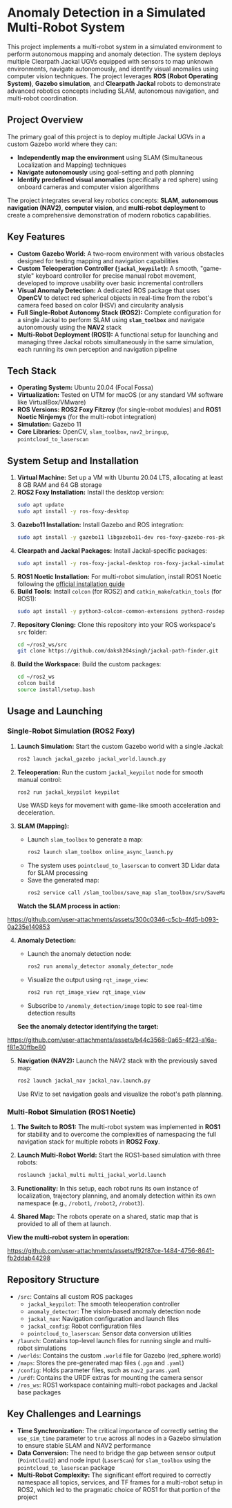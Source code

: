 # Anomaly Detection in a Simulated Multi-Robot System

This project implements a multi-robot system in a simulated environment to perform autonomous mapping and anomaly detection. The system deploys multiple Clearpath Jackal UGVs equipped with sensors to map unknown environments, navigate autonomously, and identify visual anomalies using computer vision techniques. The project leverages **ROS (Robot Operating System)**, **Gazebo simulation**, and **Clearpath Jackal** robots to demonstrate advanced robotics concepts including SLAM, autonomous navigation, and multi-robot coordination.

## Project Overview

The primary goal of this project is to deploy multiple Jackal UGVs in a custom Gazebo world where they can:

- **Independently map the environment** using SLAM (Simultaneous Localization and Mapping) techniques
- **Navigate autonomously** using goal-setting and path planning
- **Identify predefined visual anomalies** (specifically a red sphere) using onboard cameras and computer vision algorithms

The project integrates several key robotics concepts: **SLAM**, **autonomous navigation (NAV2)**, **computer vision**, and **multi-robot deployment** to create a comprehensive demonstration of modern robotics capabilities.

## Key Features

- **Custom Gazebo World:** A two-room environment with various obstacles designed for testing mapping and navigation capabilities
- **Custom Teleoperation Controller (`jackal_keypilot`):** A smooth, "game-style" keyboard controller for precise manual robot movement, developed to improve usability over basic incremental controllers
- **Visual Anomaly Detection:** A dedicated ROS package that uses **OpenCV** to detect red spherical objects in real-time from the robot's camera feed based on color (HSV) and circularity analysis
- **Full Single-Robot Autonomy Stack (ROS2):** Complete configuration for a single Jackal to perform SLAM using **`slam_toolbox`** and navigate autonomously using the **NAV2** stack
- **Multi-Robot Deployment (ROS1):** A functional setup for launching and managing three Jackal robots simultaneously in the same simulation, each running its own perception and navigation pipeline

## Tech Stack

- **Operating System:** Ubuntu 20.04 (Focal Fossa)
- **Virtualization:** Tested on UTM for macOS (or any standard VM software like VirtualBox/VMware)
- **ROS Versions:** **ROS2 Foxy Fitzroy** (for single-robot modules) and **ROS1 Noetic Ninjemys** (for the multi-robot integration)
- **Simulation:** Gazebo 11
- **Core Libraries:** OpenCV, `slam_toolbox`, `nav2_bringup`, `pointcloud_to_laserscan`

## System Setup and Installation

1. **Virtual Machine:** Set up a VM with Ubuntu 20.04 LTS, allocating at least 8 GB RAM and 64 GB storage
2. **ROS2 Foxy Installation:** Install the desktop version:
   ```bash
   sudo apt update
   sudo apt install -y ros-foxy-desktop
   ```
3. **Gazebo11 Installation:** Install Gazebo and ROS integration:
   ```bash
   sudo apt install -y gazebo11 libgazebo11-dev ros-foxy-gazebo-ros-pkgs
   ```
4. **Clearpath and Jackal Packages:** Install Jackal-specific packages:
   ```bash
   sudo apt install -y ros-foxy-jackal-desktop ros-foxy-jackal-simulator ros-foxy-jackal-control
   ```
5. **ROS1 Noetic Installation:** For multi-robot simulation, install ROS1 Noetic following the [official installation guide](http://wiki.ros.org/noetic/Installation/Ubuntu)
6. **Build Tools:** Install `colcon` (for ROS2) and `catkin_make`/`catkin_tools` (for ROS1):
   ```bash
   sudo apt install -y python3-colcon-common-extensions python3-rosdep
   ```
7. **Repository Cloning:** Clone this repository into your ROS workspace's `src` folder:
   ```bash
   cd ~/ros2_ws/src
   git clone https://github.com/daksh204singh/jackal-path-finder.git
   ```
8. **Build the Workspace:** Build the custom packages:
   ```bash
   cd ~/ros2_ws
   colcon build
   source install/setup.bash
   ```

## Usage and Launching

### Single-Robot Simulation (ROS2 Foxy)

1. **Launch Simulation:** Start the custom Gazebo world with a single Jackal:
   ```bash
   ros2 launch jackal_gazebo jackal_world.launch.py
   ```

2. **Teleoperation:** Run the custom `jackal_keypilot` node for smooth manual control:
   ```bash
   ros2 run jackal_keypilot keypilot
   ```
   Use WASD keys for movement with game-like smooth acceleration and deceleration.

3. **SLAM (Mapping):**
   - Launch `slam_toolbox` to generate a map:
     ```bash
     ros2 launch slam_toolbox online_async_launch.py
     ```
   - The system uses `pointcloud_to_laserscan` to convert 3D Lidar data for SLAM processing
   - Save the generated map:
     ```bash
     ros2 service call /slam_toolbox/save_map slam_toolbox/srv/SaveMap "name: 'my_map'"
     ```
   
   **Watch the SLAM process in action:**

https://github.com/user-attachments/assets/300c0346-c5cb-4fd5-b093-0a235e140853

4. **Anomaly Detection:**
   - Launch the anomaly detection node:
     ```bash
     ros2 run anomaly_detector anomaly_detector_node
     ```
   - Visualize the output using `rqt_image_view`:
     ```bash
     ros2 run rqt_image_view rqt_image_view
     ```
   - Subscribe to `/anomaly_detection/image` topic to see real-time detection results
   
   **See the anomaly detector identifying the target:**

https://github.com/user-attachments/assets/b44c3568-0a65-4f23-a16a-f81e30ffbe80

5. **Navigation (NAV2):** Launch the NAV2 stack with the previously saved map:
   ```bash
   ros2 launch jackal_nav jackal_nav.launch.py
   ```
   Use RViz to set navigation goals and visualize the robot's path planning.

### Multi-Robot Simulation (ROS1 Noetic)

1. **The Switch to ROS1:** The multi-robot system was implemented in **ROS1** for stability and to overcome the complexities of namespacing the full navigation stack for multiple robots in **ROS2 Foxy**.

2. **Launch Multi-Robot World:** Start the ROS1-based simulation with three robots:
   ```bash
   roslaunch jackal_multi multi_jackal_world.launch
   ```

3. **Functionality:** In this setup, each robot runs its own instance of localization, trajectory planning, and anomaly detection within its own namespace (e.g., `/robot1`, `/robot2`, `/robot3`).

4. **Shared Map:** The robots operate on a shared, static map that is provided to all of them at launch.

**View the multi-robot system in operation:**

https://github.com/user-attachments/assets/f92f87ce-1484-4756-8641-fb2ddab44298



## Repository Structure

- `/src`: Contains all custom ROS packages
  - `jackal_keypilot`: The smooth teleoperation controller
  - `anomaly_detector`: The vision-based anomaly detection node
  - `jackal_nav`: Navigation configuration and launch files
  - `jackal_config`: Robot configuration files
  - `pointcloud_to_laserscan`: Sensor data conversion utilities
- `/launch`: Contains top-level launch files for running single and multi-robot simulations
- `/worlds`: Contains the custom `.world` file for Gazebo (red_sphere.world)
- `/maps`: Stores the pre-generated map files (`.pgm` and `.yaml`)
- `/config`: Holds parameter files, such as `nav2_params.yaml`
- `/urdf`: Contains the URDF extras for mounting the camera sensor
- `/ros_ws`: ROS1 workspace containing multi-robot packages and Jackal base packages

## Key Challenges and Learnings

- **Time Synchronization:** The critical importance of correctly setting the `use_sim_time` parameter to `true` across all nodes in a Gazebo simulation to ensure stable SLAM and NAV2 performance
- **Data Conversion:** The need to bridge the gap between sensor output (`PointCloud2`) and node input (`LaserScan`) for `slam_toolbox` using the `pointcloud_to_laserscan` package
- **Multi-Robot Complexity:** The significant effort required to correctly namespace all topics, services, and TF frames for a multi-robot setup in ROS2, which led to the pragmatic choice of ROS1 for that portion of the project
